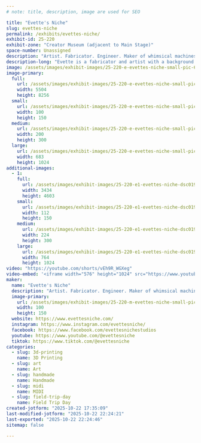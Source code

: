 ```yaml
---
# note: title, description, image are used for SEO

title: "Evette's Niche"
slug: evettes-niche
permalink: /exhibits/evettes-niche/
exhibit-id: 25-220
exhibit-zone: "Creator Museum (adjacent to Main Stage)"
space-number: Unassigned
description: "Artist. Fabricator. Engineer. Maker of whimsical machines and wearable art."
description-long: "Evette is a fabricator and artist with a background in Software. She enjoys creating whimsical machines and wearable art inspired by engineering concepts."
image: /assets/images/exhibit-images/25-220-e-evettes-niche-small-pic-6305-200x300.jpg
image-primary: 
  full:
    url: /assets/images/exhibit-images/25-220-e-evettes-niche-small-pic-6305-full.jpg
    width: 5504
    height: 8256
  small:
    url: /assets/images/exhibit-images/25-220-e-evettes-niche-small-pic-6305-100x150.jpg
    width: 100
    height: 150
  medium:
    url: /assets/images/exhibit-images/25-220-e-evettes-niche-small-pic-6305-200x300.jpg
    width: 200
    height: 300
  large:
    url: /assets/images/exhibit-images/25-220-e-evettes-niche-small-pic-6305-683x1024.jpg
    width: 683
    height: 1024
additional-images: 
  - 1:
    full:
      url: /assets/images/exhibit-images/25-220-e1-evettes-niche-dsc01991-1322-full.jpg
      width: 3434
      height: 4603
    small:
      url: /assets/images/exhibit-images/25-220-e1-evettes-niche-dsc01991-1322-112x150.jpg
      width: 112
      height: 150
    medium:
      url: /assets/images/exhibit-images/25-220-e1-evettes-niche-dsc01991-1322-224x300.jpg
      width: 224
      height: 300
    large:
      url: /assets/images/exhibit-images/25-220-e1-evettes-niche-dsc01991-1322-764x1024.jpg
      width: 764
      height: 1024
video: "https://youtube.com/shorts/vEh9R_WGXeg"
video-embed: '<iframe width="576" height="1024" src="https://www.youtube.com/embed/vEh9R_WGXeg?feature=oembed" frameborder="0" allow="accelerometer; autoplay; clipboard-write; encrypted-media; gyroscope; picture-in-picture; web-share" referrerpolicy="strict-origin-when-cross-origin" allowfullscreen title="My #OpenSauce #3DPrinted art booth! @opensaucelive #engineering #diy"></iframe>'
maker: 
  name: "Evette's Niche"
  description: "Artist. Fabricator. Engineer. Maker of whimsical machines and wearable art."
  image-primary:
    url: /assets/images/exhibit-images/25-220-m-evettes-niche-small-pic-200x300.jpg
    width: 100
    height: 150
  website: https://www.evettesniche.com/
  instagram: https://www.instagram.com/evettesniche/
  facebook: https://www.facebook.com/evettesnichestudios
  youtube: https://www.youtube.com/@evettesniche
  tiktok: https://www.tiktok.com/@evettesniche
categories: 
  - slug: 3d-printing
    name: 3D Printing
  - slug: art
    name: Art
  - slug: handmade
    name: Handmade
  - slug: midi
    name: MIDI
  - slug: field-trip-day
    name: Field Trip Day
created-jotform: "2025-10-22 17:35:09"
last-modified-jotform: "2025-10-22 22:24:21"
last-exported: "2025-10-22 22:24:46"
sitemap: false

---
```

